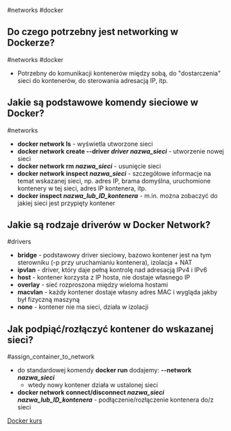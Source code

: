 #networks #docker

## Do czego potrzebny jest networking w Dockerze?
#networks #docker
- Potrzebny do komunikacji kontenerów między sobą, do "dostarczenia" sieci do kontenerów, do sterowania adresacją IP, itp.

## Jakie są podstawowe komendy sieciowe w Docker?
#networks 
- **docker network ls** - wyświetla utworzone sieci
- **docker network create --driver *driver* *nazwa_sieci*** - utworzenie nowej sieci
- **docker network rm *nazwa_sieci*** - usunięcie sieci
- **docker network inspect *nazwa_sieci*** - szczegółowe informacje na temat wskazanej sieci, np. adres IP, brama domyślna, uruchomione kontenery w tej sieci, adres IP kontenera, itp.
- **docker inspect *nazwa_lub_ID_kontenera*** - m.in. można zobaczyć do jakiej sieci jest przypięty kontener
	
## Jakie są rodzaje driverów w Docker Network?
#drivers
- **bridge** - podstawowy driver sieciowy, bazowo kontener jest na tym sterowniku (-p przy uruchamianiu kontenera), izolacja + NAT
- **ipvlan** - driver, który daje pełną kontrolę nad adresacją IPv4 i IPv6
- **host** - kontener korzysta z IP hosta, nie dostaje własnego IP
- **overlay** - sieć rozproszona między wieloma hostami
- **macvlan** - każdy kontener dostaje własny adres MAC i wygląda jakby był fizyczną maszyną
- **none** - kontener nie ma sieci, działa w izolacji

## Jak podpiąć/rozłączyć kontener do wskazanej sieci?
#assign_container_to_network
- do standardowej komendy **docker run** dodajemy: **--network *nazwa_sieci***
	- wtedy nowy kontener działa w ustalonej sieci
- **docker network connect/disconnect *nazwa_sieci* *nazwa_lub_ID_kontenera*** - podłączenie/rozłączenie kontenera do/z sieci







[Docker kurs](https://www.youtube.com/watch?v=QIzX9ftVn_0&list=PLj-pbEqbjo6ABYxLDCKqvo3e0flutpbCy&index=8)